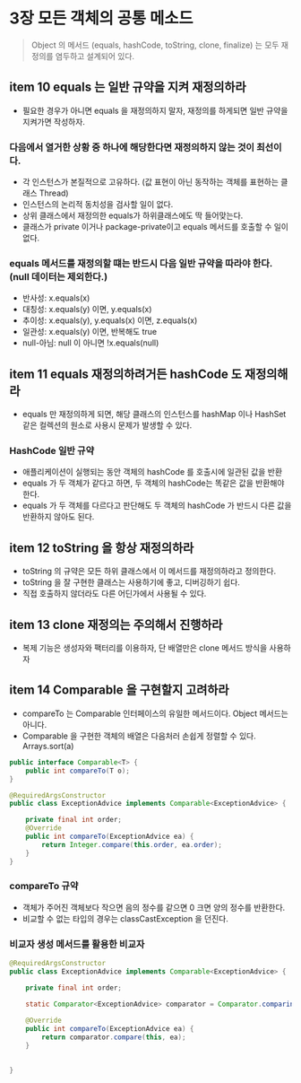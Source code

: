 # 3장 모든 객체의 공통 메소드
> Object 의 메서드 (equals, hashCode, toString, clone, finalize) 는 모두 재정의를 염두하고 설계되어 있다. 

## item 10 equals 는 일반 규약을 지켜 재정의하라 
- 필요한 경우가 아니면 equals 을 재정의하지 말자, 재정의를 하게되면 일반 규약을 지켜가면 작성하자.

### 다음에서 열거한 상황 중 하나에 해당한다면 재정의하지 않는 것이 최선이다. 
- 각 인스턴스가 본질적으로 고유하다. (값 표현이 아닌 동작하는 객체를 표현하는 클래스 Thread)
- 인스턴스의 논리적 동치성을 검사할 일이 없다. 
- 상위 클래스에서 재정의한 equals가 하위클래스에도 딱 들어맞는다. 
- 클래스가 private 이거나 package-private이고 equals 메서드를 호출할 수 일이 없다. 

### equals 메서드를 재정의할 떄는 반드시 다음 일반 규약을 따라야 한다. (null 데이터는 제외한다.)
- 반사성: x.equals(x)
- 대칭성: x.equals(y) 이면, y.equals(x)
- 추이성: x.equals(y), y.equals(x) 이면, z.equals(x)
- 일관성: x.equals(y) 이면, 반복해도 true
- null-아님: null 이 아니면 !x.equals(null)

## item 11 equals 재정의하려거든 hashCode 도 재정의해라
- equals 만 재정의하게 되면, 해당 클래스의 인스턴스를 hashMap 이나 HashSet 같은 컬렉션의 원소로 사용시 문제가 발생할 수 있다. 

### HashCode 일반 규약
- 애플리케이션이 실행되는 동안 객체의 hashCode 를 호출시에 일관된 값을 반환
- equals 가 두 객체가 같다고 하면, 두 객체의 hashCode는 똑같은 값을 반환해야 한다. 
- equals 가 두 객체를 다르다고 판단해도 두 객체의 hashCode 가 반드시 다른 값을 반환하지 않아도 된다.

## item 12 toString 을 항상 재정의하라
- toString 의 규약은 모든 하위 클래스에서 이 메서드를 재정의하라고 정의한다. 
- toString 을 잘 구현한 클래스는 사용하기에 좋고, 디버깅하기 쉽다. 
- 직접 호출하지 않더라도 다른 어딘가에서 사용될 수 있다. 

## item 13 clone 재정의는 주의해서 진행하라 
- 복제 기능은 생성자와 팩터리를 이용하자, 단 배열만은 clone 메서드 방식을 사용하자 

## item 14 Comparable 을 구현할지 고려하라 
- compareTo 는 Comparable 인터페이스의 유일한 메서드이다. Object 메서드는 아니다. 
- Comparable 을 구현한 객체의 배열은 다음처러 손쉽게 정렬할 수 있다. Arrays.sort(a)
```java
public interface Comparable<T> {
    public int compareTo(T o);
}
```

```java
@RequiredArgsConstructor
public class ExceptionAdvice implements Comparable<ExceptionAdvice> {

    private final int order;
    @Override
    public int compareTo(ExceptionAdvice ea) {
        return Integer.compare(this.order, ea.order);
    }
}
```

### compareTo 규약
- 객체가 주어진 객체보다 작으면 음의 정수를 같으면 0 크면 양의 정수를 반환한다. 
- 비교할 수 없는 타입의 경우는 classCastException 을 던진다.

### 비교자 생성 메서드를 활용한 비교자 
```java
@RequiredArgsConstructor
public class ExceptionAdvice implements Comparable<ExceptionAdvice> {

    private final int order;

    static Comparator<ExceptionAdvice> comparator = Comparator.comparingInt(value -> value.order);
    
    @Override
    public int compareTo(ExceptionAdvice ea) {
        return comparator.compare(this, ea);
    }

    
}
```